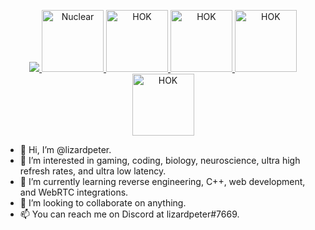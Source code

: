 <p align="center">
  <a href="https://discord.gg/cM488Ws">
    <img src="https://github.com/lizardpeter/house-of-kublai/blob/master/images/HK%20BANNER.png" object-fit="cover">
    <img height="99vw" width="auto" src="https://raw.githubusercontent.com/lizardpeter/house-of-kublai/master/Web/nuclear.png" alt="Nuclear">
    <img height="99vw" width="auto" src="https://raw.githubusercontent.com/lizardpeter/house-of-kublai/master/images/1024.png" alt="HOK">
    <img height="99vw" width="auto" src="https://raw.githubusercontent.com/lizardpeter/house-of-kublai/master/Web/al3.png" alt="HOK">
    <img height="99vw" width="auto" src="https://raw.githubusercontent.com/lizardpeter/house-of-kublai/master/Web/Among%202.png" alt="HOK">
    <img height="99vw" width="auto" src="https://emoji.gg/assets/emoji/2677-200-iq.gif" alt="HOK">
  </a>
</p>

- 👋 Hi, I’m @lizardpeter.
- 👀 I’m interested in gaming, coding, biology, neuroscience, ultra high refresh rates, and ultra low latency.
- 🌱 I’m currently learning reverse engineering, C++, web development, and WebRTC integrations.
- 💞️ I’m looking to collaborate on anything.
- 📫 You can reach me on Discord at lizardpeter#7669.

<!---
lizardpeter/lizardpeter is a ✨ special ✨ repository because its `README.md` (this file) appears on your GitHub profile.
You can click the Preview link to take a look at your changes.
--->
